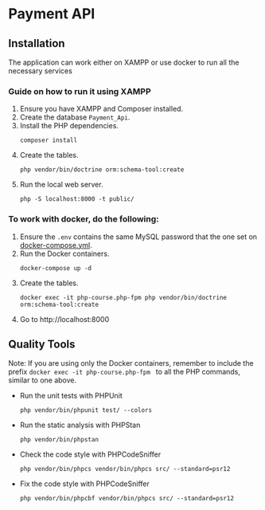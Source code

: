 #       Payment API     #

## Installation
The application can work either on XAMPP or use docker to run all the necessary services

### Guide on how to run it using XAMPP
1. Ensure you have XAMPP and Composer installed.
2. Create the database `Payment_Api`.
3. Install the PHP dependencies.
   ````
   composer install
   ````
4. Create the tables.
   ```
   php vendor/bin/doctrine orm:schema-tool:create 
   ````
5. Run the local web server.
   ```
   php -S localhost:8000 -t public/
   ````
   
### To work with docker, do the following:

1. Ensure the `.env` contains the same MySQL password that the one set on [docker-compose.yml](./docker-compose.yml).
2. Run the Docker containers.
   ````
   docker-compose up -d
   ````
3. Create the tables.
   ```
   docker exec -it php-course.php-fpm php vendor/bin/doctrine orm:schema-tool:create 
   ````
4. Go to http://localhost:8000

## Quality Tools

Note: If you are using only the Docker containers, remember to include the prefix `docker exec -it php-course.php-fpm ` to all the PHP commands, similar to one above.

- Run the unit tests with PHPUnit
  ```
  php vendor/bin/phpunit test/ --colors
  ```
- Run the static analysis with PHPStan
  ```
  php vendor/bin/phpstan
  ```
- Check the code style with PHPCodeSniffer
  ```
  php vendor/bin/phpcs vendor/bin/phpcs src/ --standard=psr12
  ```
- Fix the code style with PHPCodeSniffer
  ```
  php vendor/bin/phpcbf vendor/bin/phpcs src/ --standard=psr12
  ```
